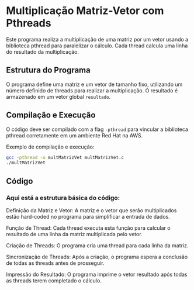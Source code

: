 # Multiplicação Matriz-Vetor com Pthreads

Este programa realiza a multiplicação de uma matriz por um vetor usando a biblioteca pthread para paralelizar o cálculo. Cada thread calcula uma linha do resultado da multiplicação.

## Estrutura do Programa

O programa define uma matriz e um vetor de tamanho fixo, utilizando um número definido de threads para realizar a multiplicação. O resultado é armazenado em um vetor global `resultado`.

## Compilação e Execução

O código deve ser compilado com a flag `-pthread` para vincular a biblioteca pthread corretamente em um ambiente Red Hat na AWS.

Exemplo de compilação e execução:
```bash
gcc -pthread -o multMatrizVet multMatrizVet.c
./multMatrizVet
```

## Código

### Aqui está a estrutura básica do código:

Definição da Matriz e Vetor: A matriz e o vetor que serão multiplicados estão hard-coded no programa para simplificar a entrada de dados. 

Função de Thread: Cada thread executa esta função para calcular o resultado de uma linha da matriz multiplicada pelo vetor.

Criação de Threads: O programa cria uma thread para cada linha da matriz.

Sincronização de Threads: Após a criação, o programa espera a conclusão de todas as threads antes de prosseguir.

Impressão do Resultado: O programa imprime o vetor resultado após todas as threads terem completado o cálculo.

